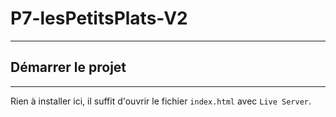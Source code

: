 # P7-lesPetitsPlats-V2

---

## Démarrer le projet

---
Rien à installer ici, il suffit d'ouvrir le fichier `index.html` avec `Live Server`.
